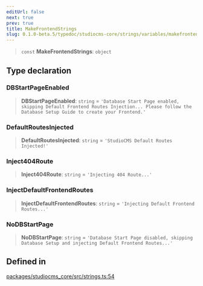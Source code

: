 ```yaml
---
editUrl: false
next: true
prev: true
title: MakeFrontendStrings
slug: 0.1.0-beta.5/typedoc/studiocms-core/strings/variables/makefrontendstrings
---
```


> `const` **MakeFrontendStrings**: `object`

## Type declaration

### DBStartPageEnabled

> **DBStartPageEnabled**: `string` = `'Database Start Page enabled, skipping Default Frontend Routes Injection... Please follow the Database Setup Guide to create your Frontend.'`

### DefaultRoutesInjected

> **DefaultRoutesInjected**: `string` = `'StudioCMS Default Routes Injected!'`

### Inject404Route

> **Inject404Route**: `string` = `'Injecting 404 Route...'`

### InjectDefaultFrontendRoutes

> **InjectDefaultFrontendRoutes**: `string` = `'Injecting Default Frontend Routes...'`

### NoDBStartPage

> **NoDBStartPage**: `string` = `'Database Start Page disabled, skipping Database Setup and injecting Default Frontend Routes...'`

## Defined in

[packages/studiocms\_core/src/strings.ts:54](https://github.com/astrolicious/studiocms/tree/main/packages/studiocms_core/src/strings.ts#L54)

